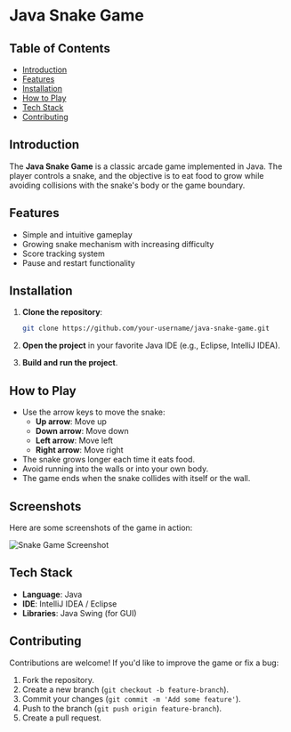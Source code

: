 # Java Snake Game

## Table of Contents
- [Introduction](#introduction)
- [Features](#features)
- [Installation](#installation)
- [How to Play](#how-to-play)
- [Tech Stack](#tech-stack)
- [Contributing](#contributing)


## Introduction
The **Java Snake Game** is a classic arcade game implemented in Java. The player controls a snake, and the objective is to eat food to grow while avoiding collisions with the snake's body or the game boundary.

## Features
- Simple and intuitive gameplay
- Growing snake mechanism with increasing difficulty
- Score tracking system
- Pause and restart functionality

## Installation

1. **Clone the repository**:
   ```bash
   git clone https://github.com/your-username/java-snake-game.git
   ```

2. **Open the project** in your favorite Java IDE (e.g., Eclipse, IntelliJ IDEA).

3. **Build and run the project**.

## How to Play
- Use the arrow keys to move the snake:
  - **Up arrow**: Move up
  - **Down arrow**: Move down
  - **Left arrow**: Move left
  - **Right arrow**: Move right
- The snake grows longer each time it eats food.
- Avoid running into the walls or into your own body.
- The game ends when the snake collides with itself or the wall.

## Screenshots
Here are some screenshots of the game in action:

![Snake Game Screenshot](path_to_screenshot_1.png)

## Tech Stack
- **Language**: Java
- **IDE**: IntelliJ IDEA / Eclipse
- **Libraries**: Java Swing (for GUI)

## Contributing
Contributions are welcome! If you'd like to improve the game or fix a bug:
1. Fork the repository.
2. Create a new branch (`git checkout -b feature-branch`).
3. Commit your changes (`git commit -m 'Add some feature'`).
4. Push to the branch (`git push origin feature-branch`).
5. Create a pull request.


